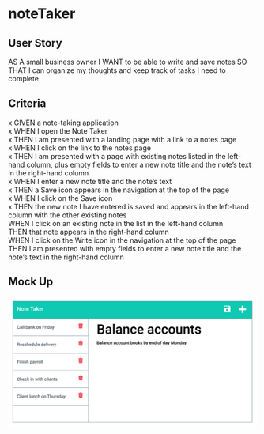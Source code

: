 # noteTaker
## User Story
AS A small business owner
I WANT to be able to write and save notes
SO THAT I can organize my thoughts and keep track of tasks I need to complete
## Criteria
x GIVEN a note-taking application \
x WHEN I open the Note Taker\
x THEN I am presented with a landing page with a link to a notes page\
x WHEN I click on the link to the notes page\
x THEN I am presented with a page with existing notes listed in the left-hand column, plus empty fields to enter a new note title and the note’s text in the right-hand column\
x WHEN I enter a new note title and the note’s text\
x THEN a Save icon appears in the navigation at the top of the page\
x WHEN I click on the Save icon\
x THEN the new note I have entered is saved and appears in the left-hand column with the other existing notes\
WHEN I click on an existing note in the list in the left-hand column\
THEN that note appears in the right-hand column\
WHEN I click on the Write icon in the navigation at the top of the page\
THEN I am presented with empty fields to enter a new note title and the note’s text in the right-hand column
## Mock Up
![mock up](./11-express-homework-demo-02.png)